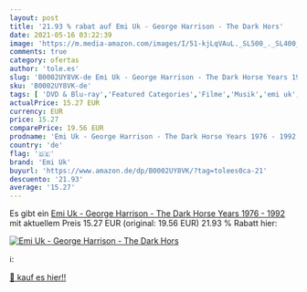 ```yaml
---
layout: post
title: '21.93 % rabat auf Emi Uk - George Harrison - The Dark Hors'
date: 2021-05-16 03:22:39
image: 'https://m.media-amazon.com/images/I/51-kjLqVAuL._SL500_._SL400_.jpg'
comments: true
category: ofertas
author: 'tole.es'
slug: 'B0002UY8VK-de Emi Uk - George Harrison - The Dark Horse Years 1976 - 1992'
sku: 'B0002UY8VK-de'
tags: [ 'DVD & Blu-ray','Featured Categories','Filme','Musik','emi uk', ]
actualPrice: 15.27 EUR
currency: EUR
price: 15.27
comparePrice: 19.56 EUR
prodname: 'Emi Uk - George Harrison - The Dark Horse Years 1976 - 1992'
country: 'de'
flag: '🇩🇪'
brand: 'Emi Uk'
buyurl: 'https://www.amazon.de/dp/B0002UY8VK/?tag=tolees0ca-21'
descuento: '21.93'
average: '15.27'
---
```


Es gibt ein [Emi Uk - George Harrison - The Dark Horse Years 1976 - 1992](https://www.amazon.de/dp/B0002UY8VK/?tag=tolees0ca-21) mit aktuellem Preis 15.27 EUR (original: 19.56 EUR) 21.93 % Rabatt hier:

[![Emi Uk - George Harrison - The Dark Hors](https://m.media-amazon.com/images/I/51-kjLqVAuL._SL500_._SL400_.jpg)](https://www.amazon.de/dp/B0002UY8VK/?tag=tolees0ca-21)

ℹ️:


[🛒 kauf es hier!!](https://www.amazon.de/dp/B0002UY8VK/?tag=tolees0ca-21)

